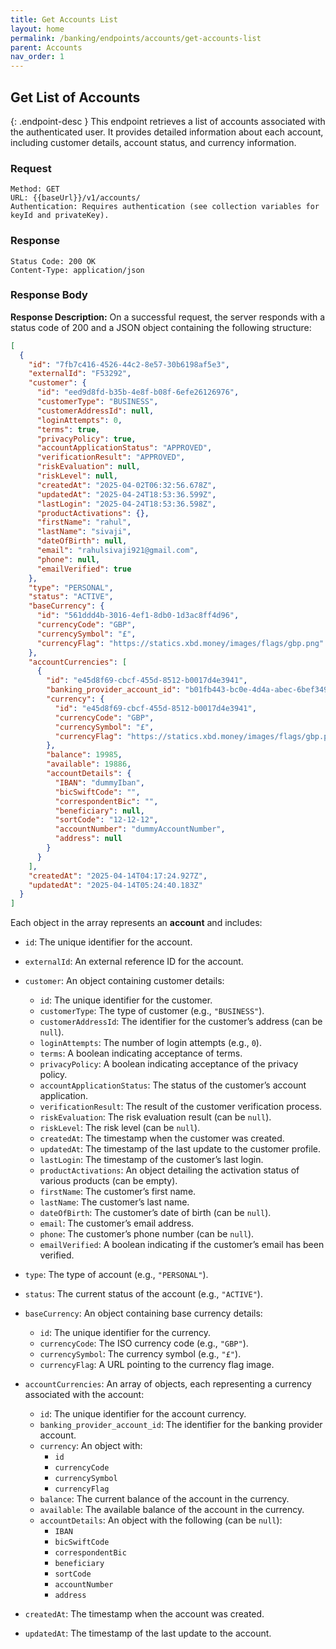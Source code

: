```yaml
---
title: Get Accounts List
layout: home
permalink: /banking/endpoints/accounts/get-accounts-list
parent: Accounts
nav_order: 1
---
```


## Get List of Accounts

{: .endpoint-desc }
This endpoint retrieves a list of accounts associated with the authenticated user. It provides detailed information about each account, including customer details, account status, and currency information.

### Request

```
Method: GET
URL: {{baseUrl}}/v1/accounts/
Authentication: Requires authentication (see collection variables for keyId and privateKey).
```

### Response

```
Status Code: 200 OK
Content-Type: application/json
```

### Response Body

**Response Description:** On a successful request, the server responds with a status code of 200 and a JSON object containing the following structure:

```json
[
  {
    "id": "7fb7c416-4526-44c2-8e57-30b6198af5e3",
    "externalId": "F53292",
    "customer": {
      "id": "eed9d8fd-b35b-4e8f-b08f-6efe26126976",
      "customerType": "BUSINESS",
      "customerAddressId": null,
      "loginAttempts": 0,
      "terms": true,
      "privacyPolicy": true,
      "accountApplicationStatus": "APPROVED",
      "verificationResult": "APPROVED",
      "riskEvaluation": null,
      "riskLevel": null,
      "createdAt": "2025-04-02T06:32:56.678Z",
      "updatedAt": "2025-04-24T18:53:36.599Z",
      "lastLogin": "2025-04-24T18:53:36.598Z",
      "productActivations": {},
      "firstName": "rahul",
      "lastName": "sivaji",
      "dateOfBirth": null,
      "email": "rahulsivaji921@gmail.com",
      "phone": null,
      "emailVerified": true
    },
    "type": "PERSONAL",
    "status": "ACTIVE",
    "baseCurrency": {
      "id": "561ddd4b-3016-4ef1-8db0-1d3ac8ff4d96",
      "currencyCode": "GBP",
      "currencySymbol": "£",
      "currencyFlag": "https://statics.xbd.money/images/flags/gbp.png"
    },
    "accountCurrencies": [
      {
        "id": "e45d8f69-cbcf-455d-8512-b0017d4e3941",
        "banking_provider_account_id": "b01fb443-bc0e-4d4a-abec-6bef3497ac95",
        "currency": {
          "id": "e45d8f69-cbcf-455d-8512-b0017d4e3941",
          "currencyCode": "GBP",
          "currencySymbol": "£",
          "currencyFlag": "https://statics.xbd.money/images/flags/gbp.png"
        },
        "balance": 19985,
        "available": 19886,
        "accountDetails": {
          "IBAN": "dummyIban",
          "bicSwiftCode": "",
          "correspondentBic": "",
          "beneficiary": null,
          "sortCode": "12-12-12",
          "accountNumber": "dummyAccountNumber",
          "address": null
        }
      }
    ],
    "createdAt": "2025-04-14T04:17:24.927Z",
    "updatedAt": "2025-04-14T05:24:40.183Z"
  }
]
```

Each object in the array represents an **account** and includes:

- `id`: The unique identifier for the account.
- `externalId`: An external reference ID for the account.
- `customer`: An object containing customer details:

  - `id`: The unique identifier for the customer.
  - `customerType`: The type of customer (e.g., `"BUSINESS"`).
  - `customerAddressId`: The identifier for the customer’s address (can be `null`).
  - `loginAttempts`: The number of login attempts (e.g., `0`).
  - `terms`: A boolean indicating acceptance of terms.
  - `privacyPolicy`: A boolean indicating acceptance of the privacy policy.
  - `accountApplicationStatus`: The status of the customer’s account application.
  - `verificationResult`: The result of the customer verification process.
  - `riskEvaluation`: The risk evaluation result (can be `null`).
  - `riskLevel`: The risk level (can be `null`).
  - `createdAt`: The timestamp when the customer was created.
  - `updatedAt`: The timestamp of the last update to the customer profile.
  - `lastLogin`: The timestamp of the customer’s last login.
  - `productActivations`: An object detailing the activation status of various products (can be empty).
  - `firstName`: The customer’s first name.
  - `lastName`: The customer’s last name.
  - `dateOfBirth`: The customer’s date of birth (can be `null`).
  - `email`: The customer’s email address.
  - `phone`: The customer’s phone number (can be `null`).
  - `emailVerified`: A boolean indicating if the customer’s email has been verified.

- `type`: The type of account (e.g., `"PERSONAL"`).
- `status`: The current status of the account (e.g., `"ACTIVE"`).
- `baseCurrency`: An object containing base currency details:

  - `id`: The unique identifier for the currency.
  - `currencyCode`: The ISO currency code (e.g., `"GBP"`).
  - `currencySymbol`: The currency symbol (e.g., `"£"`).
  - `currencyFlag`: A URL pointing to the currency flag image.

- `accountCurrencies`: An array of objects, each representing a currency associated with the account:

  - `id`: The unique identifier for the account currency.
  - `banking_provider_account_id`: The identifier for the banking provider account.
  - `currency`: An object with:
    - `id`
    - `currencyCode`
    - `currencySymbol`
    - `currencyFlag`
  - `balance`: The current balance of the account in the currency.
  - `available`: The available balance of the account in the currency.
  - `accountDetails`: An object with the following (can be `null`):
    - `IBAN`
    - `bicSwiftCode`
    - `correspondentBic`
    - `beneficiary`
    - `sortCode`
    - `accountNumber`
    - `address`

- `createdAt`: The timestamp when the account was created.
- `updatedAt`: The timestamp of the last update to the account.
